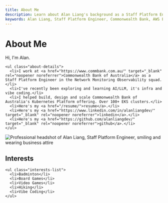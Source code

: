 ```yaml
---
title: About Me
description: Learn about Alan Liang's background as a Staff Platform Engineer at Commonwealth Bank of Australia, with expertise in AWS, Kubernetes, and enterprise-scale cloud infrastructure.
keywords: Alan Liang, Staff Platform Engineer, Commonwealth Bank, AWS Expert, Kubernetes, DevOps, Cloud Infrastructure, Platform Engineering
---
```


# About Me

<div class="hero-section" role="banner" aria-labelledby="about-heading">
  <div class="hero-content">
    <p class="hero-bio">Hi, I'm Alan.</p>
    
    <ul class="about-details">
      <li>I work at <a href="https://www.commbank.com.au/" target="_blank" rel="noopener noreferrer">Commonwealth Bank of Australia</a> as a Staff Platform Engineer in the Network Monitoring Observability squad.</li>
      <li>I've recently been exploring and learning AI/LLM, it's infra and vibe coding.</li>
      <li>I helped build, design and scale Commonwealth Bank of Australia's Kubernetes Platform offering. Over 100+ EKS clusters.</li>
      <li>Here's my <a href="/resume/">resume</a>.</li>
      <li>Here's my <a href="https://www.linkedin.com/in/alanliangdev/" target="_blank" rel="noopener noreferrer">linkedin</a>.</li>
      <li>Here's my <a href="https://github.com/alanliangdev/" target="_blank" rel="noopener noreferrer">github</a>.</li>
    </ul>
  </div>
  
  <div class="hero-image">
    <img src="/assets/images/profile-photo.jpeg" alt="Professional headshot of Alan Liang, Staff Platform Engineer, smiling and wearing business attire">
  </div>
</div>

<div class="about-interests-section">
  <div class="about-interests-content">
    <h2>Interests</h2>
    
    <ul class="interests-list">
      <li>Badminton</li>
      <li>Board Games</li>
      <li>Video Games</li>
      <li>Hiking</li>
      <li>Vibe Coding</li>
    </ul>
  </div>
</div>

